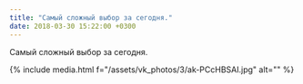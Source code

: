 ```yaml
---
title: "Самый сложный выбор за сегодня."
date: 2018-03-30 15:22:00 +0300
---
```


Самый сложный выбор за сегодня.

{% include media.html f="/assets/vk_photos/3/ak-PCcHBSAI.jpg" alt="" %}
